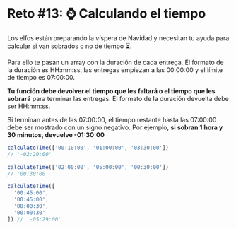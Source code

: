 # Reto #13: ⌚️ Calculando el tiempo

Los elfos están preparando la víspera de Navidad y necesitan tu ayuda para calcular si van sobrados o no de tiempo ⏳.

Para ello te pasan un array con la duración de cada entrega. El formato de la duración es HH:mm:ss, las entregas empiezan a las 00:00:00 y el límite de tiempo es 07:00:00.

**Tu función debe devolver el tiempo que les faltará o el tiempo que les sobrará** para terminar las entregas. El formato de la duración devuelta debe ser HH:mm:ss.

Si terminan antes de las 07:00:00, el tiempo restante hasta las 07:00:00 debe ser mostrado con un signo negativo. Por ejemplo, **si sobran 1 hora y 30 minutos, devuelve -01:30:00**

```javascript
calculateTime(['00:10:00', '01:00:00', '03:30:00'])
// '-02:20:00'

calculateTime(['02:00:00', '05:00:00', '00:30:00'])
// '00:30:00'

calculateTime([
  '00:45:00',
  '00:45:00',
  '00:00:30',
  '00:00:30'
]) // '-05:29:00'
```